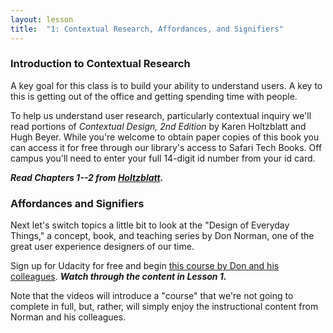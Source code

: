 ```yaml
---
layout: lesson
title:  "1: Contextual Research, Affordances, and Signifiers"
---
```

### Introduction to Contextual Research

A key goal for this class is to build your ability to understand users.
A key to this is getting out of the office and getting spending time with people.

To help us understand user research, particularly contextual inquiry
we'll read portions of *Contextual Design, 2nd Edition* by Karen Holtzblatt and Hugh Beyer. While you're welcome to obtain paper copies of this book you can access it for free through our library's access to Safari Tech Books. Off campus you'll need to enter your full 14-digit id number from your id card.

***Read Chapters 1--2 from [Holtzblatt][holtz].***

### Affordances and Signifiers

Next let's switch topics a little bit to look at the "Design of Everyday Things," a concept, book, and teaching series by Don Norman, one of the great user experience designers of our time.

Sign up for Udacity for free and begin [this course by Don and his colleagues][norman]. ***Watch through the content in Lesson 1.***

Note that the videos will introduce a "course" that we're not going to complete in full,
but, rather, will simply enjoy the instructional content from Norman and his colleagues.  

[holtz]: http://0-proquest.safaribooksonline.com.library.cedarville.edu/book/design/9780128011362
[norman]: https://www.udacity.com/course/design101
